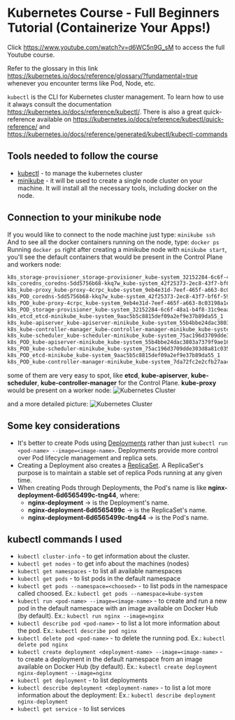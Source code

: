 # Kubernetes Course - Full Beginners Tutorial (Containerize Your Apps!)

Click https://www.youtube.com/watch?v=d6WC5n9G_sM to access the full Youtube course.

Refer to the glossary in this link https://kubernetes.io/docs/reference/glossary/?fundamental=true whenever you encounter terms like Pod, Node, etc.

`kubectl` is the CLI for Kubernetes cluster management. To learn how to use it always consult the documentation https://kubernetes.io/docs/reference/kubectl/. There is also a great quick-reference available on https://kubernetes.io/docs/reference/kubectl/quick-reference/ and https://kubernetes.io/docs/reference/generated/kubectl/kubectl-commands

## Tools needed to follow the course

- [kubectl](https://kubernetes.io/docs/tasks/tools/) - to manage the kubernetes cluster
- [minikube](https://minikube.sigs.k8s.io/docs/start/) - it will be used to create a single node cluster on your machine. It will install all the necessary tools, including docker on the node.


## Connection to your minikube node

If you would like to connect to the node machine just type: `minikube ssh`  
And to see all the docker containers running on the node, type: `docker ps`  
Running  `docker ps` right after creating a minikube node with `minikube start`, you'll see the default containers that would be present in the Control Plane and workers node:
```bash
k8s_storage-provisioner_storage-provisioner_kube-system_32152284-6c6f-48a1-b4f8-31c9eaa08157_3
k8s_coredns_coredns-5dd5756b68-kkq7w_kube-system_42f25373-2ec8-43f7-bf6f-59b829a6dbe0_1
k8s_kube-proxy_kube-proxy-4crpc_kube-system_9eb4e31d-7eef-465f-a663-8c03198a1e53_1
k8s_POD_coredns-5dd5756b68-kkq7w_kube-system_42f25373-2ec8-43f7-bf6f-59b829a6dbe0_1
k8s_POD_kube-proxy-4crpc_kube-system_9eb4e31d-7eef-465f-a663-8c03198a1e53_1
k8s_POD_storage-provisioner_kube-system_32152284-6c6f-48a1-b4f8-31c9eaa08157_1
k8s_etcd_etcd-minikube_kube-system_9aac5b5c8815def09a2ef9e37b89da55_1
k8s_kube-apiserver_kube-apiserver-minikube_kube-system_55b4bbe24dac3803a7379f9ae169d6ba_1
k8s_kube-controller-manager_kube-controller-manager-minikube_kube-system_7da72fc2e2cfb27aacf6cffd1c72da00_1
k8s_kube-scheduler_kube-scheduler-minikube_kube-system_75ac196d3709dde303d8a81c035c2c28_1
k8s_POD_kube-apiserver-minikube_kube-system_55b4bbe24dac3803a7379f9ae169d6ba_1
k8s_POD_kube-scheduler-minikube_kube-system_75ac196d3709dde303d8a81c035c2c28_1
k8s_POD_etcd-minikube_kube-system_9aac5b5c8815def09a2ef9e37b89da55_1
k8s_POD_kube-controller-manager-minikube_kube-system_7da72fc2e2cfb27aacf6cffd1c72da00_1
```
some of them are very easy to spot, like **etcd**, **kube-apiserver**, **kube-scheduler**, **kube-controller-manager** for the Control Plane. **kube-proxy** would be present on a worker node:
![Kubernetes Cluster](https://kubernetes.io/images/docs/components-of-kubernetes.svg "Kubernetes Cluster")

and a more detailed picture:
![Kubernetes Cluster](https://kubernetes.io/images/docs/kubernetes-cluster-architecture.svg "Kubernetes Cluster")

## Some key considerations

- It's better to create Pods using [Deployments](https://kubernetes.io/docs/concepts/workloads/controllers/deployment/) rather than just `kubectl run <pod-name> --image=<image-name>`. Deployments provide more control over Pod lifecycle management and replica sets.
- Creating a Deployment also creates a [ReplicaSet](https://kubernetes.io/docs/concepts/workloads/controllers/replicaset/). A ReplicaSet's purpose is to maintain a stable set of replica Pods running at any given time. 
- When creating Pods through Deployments, the Pod's name is like **nginx-deployment-6d6565499c-tng44**, where:
    - **nginx-deployment** -> is the Deployment's name.
    - **nginx-deployment-6d6565499c** -> is the ReplicaSet's name.
    - **nginx-deployment-6d6565499c-tng44** -> is the Pod's name.

## kubectl commands I used

- `kubectl cluster-info` - to get information about the cluster.
- `kubectl get nodes` - to get info about the machines (nodes)
- `kubectl get namespaces` - to list all available namespaces
- `kubectl get pods` - to list pods in the default namespace
- `kubectl get pods --namespace=<choosed>` - to list pods in the namespace called choosed. Ex.: `kubectl get pods --namespace=kube-system`
- `kubectl run <pod-name> --image=<image-name>` - to create and run a new pod in the default namespace with an image available on Docker Hub (by default). Ex.: `kubectl run nginx --image=nginx`
- `kubectl describe pod <pod-name>` - to list a lot more information about the pod. Ex.: `kubectl describe pod nginx`
- `kubectl delete pod <pod-name>` - to delete the running pod. Ex.: `kubectl delete pod nginx`
- `kubectl create deployment <deployment-name> --image=<image-name>` - to create a deployment in the default namespace from an image available on Docker Hub (by default). Ex.: `kubectl create deployment nginx-deployment --image=nginx`
- `kubectl get deployment` - to list deployments
- `kubectl describe deployment <deployment-name>` - to list a lot more information about the deployment: Ex.: `kubectl describe deployment nginx-deployment`
- `kubectl get service` - to list services